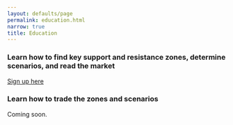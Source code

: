 ```yaml
---
layout: defaults/page
permalink: education.html
narrow: true
title: Education
---
```


### Learn how to find key support and resistance zones, determine scenarios, and read the market
[Sign up here](https://www.patreon.com/contextturtle)

### Learn how to trade the zones and scenarios
Coming soon.